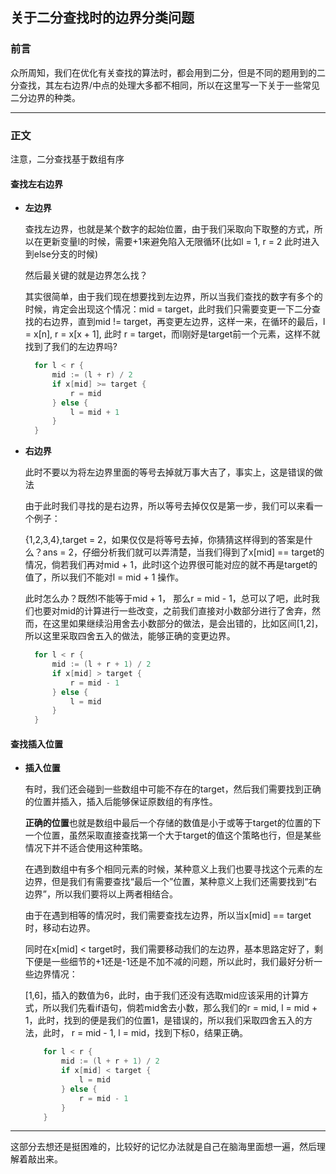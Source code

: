## 关于二分查找时的边界分类问题

### 前言

众所周知，我们在优化有关查找的算法时，都会用到二分，但是不同的题用到的二分查找，其左右边界/中点的处理大多都不相同，所以在这里写一下关于一些常见二分边界的种类。

---

### 正文

注意，二分查找基于数组有序

#### 查找左右边界

- **左边界**

  查找左边界，也就是某个数字的起始位置，由于我们采取向下取整的方式，所以在更新变量l的时候，需要+1来避免陷入无限循环(比如l = 1, r = 2 此时进入到else分支的时候)

  然后最关键的就是边界怎么找？

  其实很简单，由于我们现在想要找到左边界，所以当我们查找的数字有多个的时候，肯定会出现这个情况：mid = target，此时我们只需要变更一下二分查找的右边界，直到mid != target，再变更左边界，这样一来，在循环的最后，l = x[n], r = x[x + 1], 此时 r = target，而l刚好是target前一个元素，这样不就找到了我们的左边界吗?

  ```go
  	for l < r {
  		mid := (l + r) / 2
  		if x[mid] >= target {
  			r = mid
  		} else {
  			l = mid + 1
  		}
  	}
  ```

- **右边界**

  此时不要以为将左边界里面的等号去掉就万事大吉了，事实上，这是错误的做法

  由于此时我们寻找的是右边界，所以等号去掉仅仅是第一步，我们可以来看一个例子：

  {1,2,3,4},target = 2，如果仅仅是将等号去掉，你猜猜这样得到的答案是什么？ans = 2，仔细分析我们就可以弄清楚，当我们得到了x[mid] == target的情况，倘若我们再对mid + 1，此时l这个边界很可能对应的就不再是target的值了，所以我们不能对l = mid + 1 操作。

  此时怎么办？既然l不能等于mid + 1， 那么r = mid - 1，总可以了吧，此时我们也要对mid的计算进行一些改变，之前我们直接对小数部分进行了舍弃，然而，在这里如果继续沿用舍去小数部分的做法，是会出错的，比如区间[1,2]，所以这里采取四舍五入的做法，能够正确的变更边界。

  ```go
  	for l < r {
  		mid := (l + r + 1) / 2
  		if x[mid] > target {
  			r = mid - 1
  		} else {
  			l = mid
  		}
  	}
  ```

  


#### 查找插入位置

  - **插入位置**

    有时，我们还会碰到一些数组中可能不存在的target，然后我们需要找到正确的位置并插入，插入后能够保证原数组的有序性。

    **正确的位置**也就是数组中最后一个存储的数值是小于或等于target的位置的下一个位置，虽然采取直接查找第一个大于target的值这个策略也行，但是某些情况下并不适合使用这种策略。

    在遇到数组中有多个相同元素的时候，某种意义上我们也要寻找这个元素的左边界，但是我们有需要查找“最后一个”位置，某种意义上我们还需要找到“右边界”，所以我们要将以上两者相结合。

    由于在遇到相等的情况时，我们需要查找左边界，所以当x[mid] == target时，移动右边界。
    
    同时在x[mid] < target时，我们需要移动我们的左边界，基本思路定好了，剩下便是一些细节的+1还是-1还是不加不减的问题，所以此时，我们最好分析一些边界情况：
    
    [1,6]，插入的数值为6，此时，由于我们还没有选取mid应该采用的计算方式，所以我们先看if语句，倘若mid舍去小数，那么我们的r = mid, l = mid + 1，此时，找到的便是我们的位置1，是错误的，所以我们采取四舍五入的方法，此时， r = mid - 1, l = mid，找到下标0，结果正确。
    
    ```go
    	for l < r {
    		mid := (l + r + 1) / 2
    		if x[mid] < target {
    			l = mid
    		} else {
    			r = mid - 1
    		}
    	}
    ```
    

---

这部分去想还是挺困难的，比较好的记忆办法就是自己在脑海里面想一遍，然后理解着敲出来。